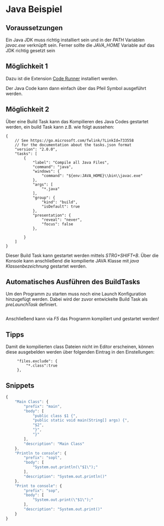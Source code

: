 # Java Beispiel
## Voraussetzungen
Ein Java JDK muss richtig installiert sein und in der *PATH* Variablen *javac.exe* verknüpft sein. Ferner sollte die *JAVA_HOME* Variable auf das JDK richtig gesetzt sein
## Möglichkeit 1

Dazu ist die Extension [Code Runner](https://marketplace.visualstudio.com/items?itemName=formulahendry.code-runner) installiert werden.

Der Java Code kann dann einfach über das Pfeil Symbol ausgeführt werden.

## Möglichkeit 2
Über eine Build Task kann das Kompilieren des Java Codes gestartet werden, ein build Task kann z.B. wie folgt aussehen:

```
{
    // See https://go.microsoft.com/fwlink/?LinkId=733558
    // for the documentation about the tasks.json format
    "version": "2.0.0",
    "tasks": [
        {
            "label": "Compile all Java Files",
            "command": "java",
            "windows": {
                "command": "${env:JAVA_HOME}\\bin\\javac.exe"
            },
            "args": [
                "*.java"
            ],
            "group": {
                "kind": "build",
                "isDefault": true
            },
            "presentation": {
                "reveal": "never",
                "focus": false
            },
           
        }
    ]
} 
```
Dieser Build Task kann gestartet werden mittels *STRG+SHIFT+B*. Über die Konsole kann anschließend die kompilierte JAVA Klasse mit *java Klassenbezeichnung* gestartet werden.

## Automatisches Ausführen des BuildTasks
Um den Programm zu starten muss noch eine Launch Konfiguration hinzugefügt werden. Dabei wird der zuvor entwickelte Build Task als *preLaunchTask* definiert.

```
``` 

Anschließend kann via *F5* das Programm kompiliert und gestartet werden!

## Tipps
Damit die kompilierten class Dateien nicht im Editor erscheinen, können diese ausgebelden werden über folgenden Eintrag in den Einstellungen:
```
     "files.exclude": {
         "*.class":true
     },

```


## Snippets
```js
{
    "Main Class": {
		"prefix": "main",
		"body": [
			"public class $1 {",
			"public static void main(String[] args) {",
			"$2",
			"}",
			"}"
		],
		"description": "Main Class"
	},
	"Println to console": {
		"prefix": "sopl",
		"body": [
			"System.out.println(\"$1\");"
		],
		"description": "System.out.println()"
	},
	"Print to console": {
		"prefix": "sop",
		"body": [
			"System.out.print(\"$1\");"
		],
		"description": "System.out.print()"
    }
}
```
